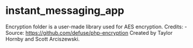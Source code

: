 # instant_messaging_app
Encryption folder is a user-made library used for AES encryption.
Credits: - Source: https://github.com/defuse/php-encryption 
                   Created by Taylor Hornby and Scott Arciszewski.
